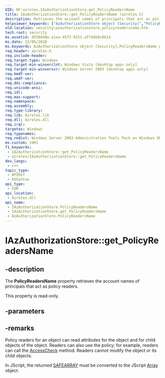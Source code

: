 ```yaml
---
UID: NF:azroles.IAzAuthorizationStore.get_PolicyReadersName
title: IAzAuthorizationStore::get_PolicyReadersName (azroles.h)
description: Retrieves the account names of principals that act as policy readers. (IAzAuthorizationStore.get_PolicyReadersName)
helpviewer_keywords: ["AzAuthorizationStore object [Security]","PolicyReadersName property","IAzAuthorizationStore interface [Security]","PolicyReadersName property","IAzAuthorizationStore.PolicyReadersName","IAzAuthorizationStore.get_PolicyReadersName","IAzAuthorizationStore::PolicyReadersName","IAzAuthorizationStore::get_PolicyReadersName","PolicyReadersName property [Security]","PolicyReadersName property [Security]","AzAuthorizationStore object","PolicyReadersName property [Security]","IAzAuthorizationStore interface","azroles/IAzAuthorizationStore::PolicyReadersName","azroles/IAzAuthorizationStore::get_PolicyReadersName","get_PolicyReadersName","security.azauthorizationstore_policyreadersname"]
old-location: security\azauthorizationstore_policyreadersname.htm
tech.root: security
ms.assetid: d550448e-a1ea-45f3-9151-affd4b8c0b14
ms.date: 12/05/2018
ms.keywords: AzAuthorizationStore object [Security],PolicyReadersName property, IAzAuthorizationStore interface [Security],PolicyReadersName property, IAzAuthorizationStore.PolicyReadersName, IAzAuthorizationStore.get_PolicyReadersName, IAzAuthorizationStore::PolicyReadersName, IAzAuthorizationStore::get_PolicyReadersName, PolicyReadersName property [Security], PolicyReadersName property [Security],AzAuthorizationStore object, PolicyReadersName property [Security],IAzAuthorizationStore interface, azroles/IAzAuthorizationStore::PolicyReadersName, azroles/IAzAuthorizationStore::get_PolicyReadersName, get_PolicyReadersName, security.azauthorizationstore_policyreadersname
req.header: azroles.h
req.include-header: 
req.target-type: Windows
req.target-min-winverclnt: Windows Vista [desktop apps only]
req.target-min-winversvr: Windows Server 2003 [desktop apps only]
req.kmdf-ver: 
req.umdf-ver: 
req.ddi-compliance: 
req.unicode-ansi: 
req.idl: 
req.max-support: 
req.namespace: 
req.assembly: 
req.type-library: 
req.lib: Azroles.lib
req.dll: Azroles.dll
req.irql: 
targetos: Windows
req.typenames: 
req.redist: Windows Server 2003 Administration Tools Pack on Windows XP
ms.custom: 19H1
f1_keywords:
 - IAzAuthorizationStore::get_PolicyReadersName
 - azroles/IAzAuthorizationStore::get_PolicyReadersName
dev_langs:
 - c++
topic_type:
 - APIRef
 - kbSyntax
api_type:
 - COM
api_location:
 - Azroles.dll
api_name:
 - IAzAuthorizationStore.PolicyReadersName
 - IAzAuthorizationStore.get_PolicyReadersName
 - AzAuthorizationStore.PolicyReadersName
---
```


# IAzAuthorizationStore::get_PolicyReadersName


## -description

The <b>PolicyReadersName</b> property retrieves the account names of principals that act as policy readers.

This property is read-only.

## -parameters

## -remarks

Policy readers for an object can read attributes for the object and for child objects of the object. Readers can also  use the policy; for example, readers can call the <a href="/windows/desktop/api/azroles/nf-azroles-iazclientcontext-accesscheck">AccessCheck</a> method. Readers cannot modify the object or its child objects.

In  JScript, the returned <a href="/windows/desktop/api/oaidl/ns-oaidl-safearray">SAFEARRAY</a> must be converted to the JScript <a href="/scripting/javascript/reference/array-object-javascript">Array</a> object.
